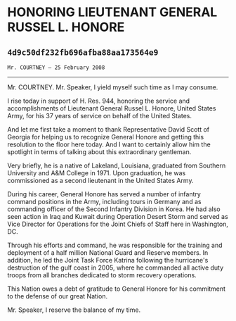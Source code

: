 # HONORING LIEUTENANT GENERAL RUSSEL L. HONORE
## `4d9c50df232fb696afba88aa173564e9`
`Mr. COURTNEY — 25 February 2008`

---


Mr. COURTNEY. Mr. Speaker, I yield myself such time as I may consume.

I rise today in support of H. Res. 944, honoring the service and 
accomplishments of Lieutenant General Russel L. Honore, United States 
Army, for his 37 years of service on behalf of the United States.

And let me first take a moment to thank Representative David Scott of 
Georgia for helping us to recognize General Honore and getting this 
resolution to the floor here today. And I want to certainly allow him 
the spotlight in terms of talking about this extraordinary gentleman.

Very briefly, he is a native of Lakeland, Louisiana, graduated from 
Southern University and A&M College in 1971. Upon graduation, he was 
commissioned as a second lieutenant in the United States Army.

During his career, General Honore has served a number of infantry 
command positions in the Army, including tours in Germany and as 
commanding officer of the Second Infantry Division in Korea. He had 
also seen action in Iraq and Kuwait during Operation Desert Storm and 
served as Vice Director for Operations for the Joint Chiefs of Staff 
here in Washington, DC.

Through his efforts and command, he was responsible for the training 
and deployment of a half million National Guard and Reserve members. In 
addition, he led the Joint Task Force Katrina following the hurricane's 
destruction of the gulf coast in 2005, where he commanded all active 
duty troops from all branches dedicated to storm recovery operations.

This Nation owes a debt of gratitude to General Honore for his 
commitment to the defense of our great Nation.

Mr. Speaker, I reserve the balance of my time.